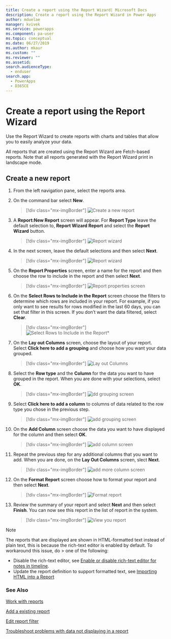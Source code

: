 ```yaml
---
title: Create a report using the Report Wizard| Microsoft Docs
description: Create a report using the Report Wizard in Power Apps
author: mduelae
manager: kvivek
ms.service: powerapps
ms.component: pa-user
ms.topic: conceptual
ms.date: 06/27/2019
ms.author: mkaur
ms.custom: ""
ms.reviewer: ""
ms.assetid: 
search.audienceType: 
  - enduser
search.app: 
  - PowerApps
  - D365CE
---
```

# Create a report using the Report Wizard


Use the Report Wizard to create reports with charts and tables that allow you to easily analyze your data. 

All reports that are created using the Report Wizard are Fetch-based reports. Note that all reports generated with the Report Wizard print in landscape mode.

## Create a new report

1. From the left navigation pane, select the reports area.  
2. On the command bar select **New**.

    > [!div class="mx-imgBorder"]
    > ![Create a new report](media/newreport.png "Create a new report")
  
3. A **Report:New Report** screen will appear. For **Report Type** leave the default selection to, **Report Wizard Report** and select the **Report Wizard** button. 

    > [!div class="mx-imgBorder"]
    > ![Report wizard](media/report_wizard.png "Report wizard screen")
  
4. In the next screen, leave the default selections and then select **Next**.
 
    > [!div class="mx-imgBorder"]
    > ![Report wizard](media/report_wizard_1.png "Report wizard screen")
   
4. On the **Report Properties** screen, enter a name for the report and then choose the row to include in the report and then select **Next**.
 
    > [!div class="mx-imgBorder"]
    > ![Report properties screen](media/report_wizard_2.png "Report properties screen")
  
5.  On the **Select Rows to Include in the Report** screen choose the filters to determine which rows are included in your report. For example, if you only want to see results for rows modified in the last 60 days, you can set that filter in this screen. If you don’t want the data filtered, select **Clear**.

    > [!div class="mx-imgBorder"]
    > ![Select Rows to Include in the Report*](media/report_wizard_3.png "Select Rows to Include in the Report")
  
6. On the **Lay out Columns** screen, choose the layout of your report. Select **Click here to add a grouping** and choose how you want your data grouped.

    > [!div class="mx-imgBorder"]
    > ![Lay out Columns](media/report_wizard_4.png "Lay out Columns")

7. Select the **Row type** and the **Column** for the data you want to have grouped in the report. When you are done with your selections, select **OK**.

    > [!div class="mx-imgBorder"]
    > ![dd grouping screen](media/report_wizard_5.png "Add grouping screen")
  
8. Select **Click here to add a column** to columns of data related to the row type you chose in the previous step.  

    > [!div class="mx-imgBorder"]
    > ![add grouping screen](media/report_wizard_6.png "Add grouping screen")

9. On the **Add Column** screen choose the data you want to have displayed for the column and then select **OK**. 

    > [!div class="mx-imgBorder"]
    > ![add column screen](media/report_wizard_7.png "Add column screen")
  
10. Repeat the previous step for any additional columns that you want to add. When you are done, on the **Lay Out Columns** screen, slect **Next**.
 
    > [!div class="mx-imgBorder"]
    > ![add more column screen](media/report_wizard_8.png "Add more column screen")
  
11. On the **Format Report** screen choose how to format your report and then select **Next**.
 
    > [!div class="mx-imgBorder"]
    > ![Format report](media/report_wizard_9.png "Format report screen")

12. Review the summary of your report and select **Next** and then select **Finish**. You can now see this report in the list of report in the system.

    > [!div class="mx-imgBorder"]
    > ![View you report](media/report_wizard_10.png "View your report")
    
> [!NOTE]
> The reports that are displayed are shown in HTML-formatted text instead of plain text, this is because the rich-text editor is enabled by default. To workaround this issue, do > one of the following:
> - Disable the rich-text editor, see [Enable or disable rich-text editor for notes in timeline](https://docs.microsoft.com/powerapps/maker/model-driven-apps/set-up-timeline-control#enable-or-disable-rich-text-editor-for-notes-in-timeline).
> - Update the report definition to support formatted text, see [Importing HTML into a Report](https://docs.microsoft.com/sql/reporting-services/report-design/importing-html-into-a-report-report-builder-and-ssrs?view=sql-server-ver15)
    

### See Also
[Work with reports](work-with-reports.md) 

[Add a existing report](add-existing-report.md)

[Edit report filter](edit-report-filter.md)

[ Troubleshoot problems with data not displaying in a report ](troubleshoot-reports.md)



